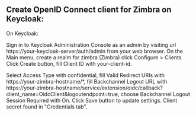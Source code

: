 Create OpenID Connect client for Zimbra on Keycloak:
----------------------------------------------------
On Keycloak:

Sign in to Keycloak Administration Console as an admin by visiting url https://your-keycloak-server/auth/admin from your web browser.
On the Main menu, create a realm for zimbra (Zimbra) click Configure > Clients
Click Create button, fill Client ID with your-client-id.

Select Access Type with confidential, fill Valid Redirect URIs with https://your-zimbra-hostname/*, fill Backchannel Logout URL with https://your-zimbra-hostname/service/extension/oidc/callback?client_name=OidcClient&logoutendpoint=true, 
choose Backchannel Logout Session Required with On. 
Click Save button to update settings.
Client secret found in "Credentials tab".